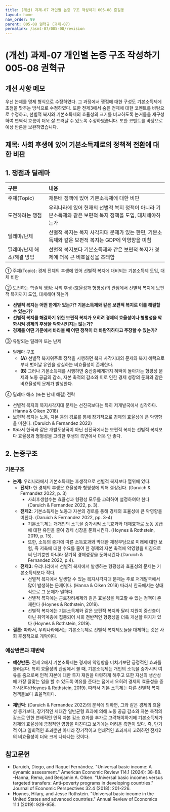 ```yaml
---
title: (개선) 과제-07 개인별 논증 구조 작성하기 005-08 홍길동
layout: home
nav_order: 99
parent: 005-08 권혁규 (과제-07)
permalink: /asmt-07/005-08/revision
---
```


# (개선) 과제-07 개인별 논증 구조 작성하기 005-08 권혁규 

## 개선 사항 메모

우선 논제를 명제 형식으로 수정하였다. 그 과정에서 쟁점에 대한 구성도 기본소득제에 초점을 맞추는 방식으로 수정하였다. 또한 전제3에서 숨은 전제에 대한 코멘트를 바탕으로 수정하고, 선별적 복지와 기본소득제의 효율성의 크기를 비교하도록 논거들을 재구성하여 연역적 흐름이 더욱 잘 드러날 수 있도록 수정하였습니다. 또한 코멘트를 바탕으로 예상 반론을 보완하였습니다.

## 제목: 사회 후생에 있어 기본소득제로의 정책적 전환에 대한 비판  

## 1. 쟁점과 딜레마

| 구분 | 내용 |
|:---|:---|
| 주제(Topic) | 재분배 정책에 있어 기본소득제에 대한 비판 |
| 도전하려는 쟁점 | 우리나라에 있어 현재의 선별적 복지 정책이 아니라 기본소득제와 같은 보편적 복지 정책을 도입, 대체해야하는가 |
| 딜레마/난제 | 선별적 복지는 복지 사각지대 문제가 있는 한편, 기본소득제와 같은 보편적 복지는 GDP에 악영향을 미침 |
| 딜레마/난제 해소/해결 방법 | 선별적 복지보다 기본소득제와 같은 보편적 복지가 경제에 더욱 큰 비효율성을 초래함 |

① 주제(Topic): 경제 전체의 후생에 있어 선별적 복지에 대비되는 기본소득제 도입, 대체 비판 

② 도전하는 학술적 쟁점: 사회 후생 (효율성과 형평성)의 관점에서 선별적 복지에 보편적 복지까지 도입, 대체해야 하는가 

- **선별적 복지는 어떤 한계가 있는가? 기본소득제와 같은 보편적 복지로 이를 해결할 수 있는가?**  
- **선별적 복지를 해결하기 위한 보편적 복지가 오히려 경제의 효율성이나 형평성을 악화시켜 경제의 후생을 악화시키지는 않는가?**  
- **경제를 어떤 기준에서 바라볼 때 어떤 정책이 더 바람직하다고 주장할 수 있는가?**

③ 유발되는 딜레마 또는 난제

- 딜레마 구조
  - **(A)** 선별적 복지위주로 정책을 시행하면 복지 사각지대의 문제와 복지 혜택으로부터 벗어날 유인을 상실하는 비효율성이 존재한다.
  - **(B)** 그러나 기본소득제를 시행하면 중산층에게까지 혜택이 돌아가는 형평성 문제와 노동 공급의 감소, 자본 축적의 감소와 이로 인한 경제 성장의 둔화와 같은 비효율성의 문제가 발생한다.


④ 딜레마 해소 (또는 난제 해결) 전략

- 선별적 복지의 복지사각지대 문제는 선진국보다는 특히 저개발국에서 심각하다. (Hanna & Olken 2018)  
- 보편적 복지는 노동, 자본 등의 경로를 통해 장기적으로 경제의 효율성에 큰 악영향을 미친다. (Daruich & Fernandez 2022)  
- 따라서 한국과 같은 개발도상국이 아닌 선진국에서는 보편적 복지는 선별적 복지보다 효율성과 형평성을 고려한 후생의 측면에서 더욱 안 좋다.

## 2. 논증구조

### 기본구조

- **논제:** 우리나라에서 기본소득제는 후생적으로 선별적 복지보다 열위에 있다.
  - **전제1:** 한 경제의 후생은 효율성과 형평성에 의해 결정된다. (Daruich & Fernandez 2022, p. 3)
    - 사회후생함수는 효율성과 형평성 모두를 고려하여 설정하여야 한다 (Daruich & Fernandez 2022, p. 3).
  - **전제2:** 기본소득제는 노동과 자본의 경로를 통해 경제의 효율성에 큰 악영향을 미친다. (Daruich & Fernandez 2022, pp. 3-4)
    - 기본소득제는 개개인의 소득을 증가시켜 소득효과와 대체효과로 노동 공급에 대한 유인을 줄여 경제 성장을 둔화시킨다. (Hoynes & Rothstein, 2019, p. 15).
    - 또한, 소득의 증가에 따른 소득효과와 막대한 재정부담으로 미래에 대한 보험, 즉 저축에 대한 수요를 줄여 한 경제의 자본 축적에 악영향을 미침으로써 단기뿐만 아니라 장기적 경제성장을 둔화시킨다.(Daruich & Fernandez 2022, p.4).
  - **전제3:** 우리나라에서 선별적 복지에서 발생하는 형평성과 효율성의 문제는 기본소득제보다 작다.
    - 선별적 복지에서 발생할 수 있는 복지사각지대 문제는 주로 저개발국에서 많이 발생하는 문제이다. (Hanna & Olken 2018) 따라서 한국에서는 상대적으로 그 문제가 덜하다.  
    - 선별적 복지에는 근로장려세제와 같은 효율성을 제고할 수 있는 정책이 존재한다 (Hoynes & Rothstein, 2019).
    - 선별적 복지에는 기본소득제와 같은 보편적 복지와 달리 지원이 중산층이 아닌 취약계층에 집중되어 사회 전반적인 형평성을 더욱 개선할 여지가 있다 (Hoynes & Rothstein, 2019).
- **결론:** 따라서, 우리나라에서는 기본소득제로 선별적 복지제도들을 대체하는 것은 사회 후생적으로 개악이다.  

### 예상반론과 재반박

- **예상반론:** 전제 2에서 기본소득제는 경제에 악영향을 미치기보단 긍정적인 효과를 불러온다. 특히 효율성의 관점에서 볼 때, 기본소득제는 개인의 소득을 증가시켜 여유를 줌으로써 인적 자본에 대한 투자 재원을 마련하게 해주고 또한 자신의 생산성에 가장 잘맞는 일을 할 수 있도록 여유를 준다는 점에서 오히려 경제의 효율성을 증가시킨다(Hoynes & Rothstein, 2019). 따라서 기본 소득제는 다른 선별적 복지 정책들보다 효율적이다.

- **재반박:** (Daruich & Fernandez 2022)의 분석에 의하면, 그와 같은 경제의 효율성 증가보다, 장기적인 세대간 일반균형 효과에 의해 노동 공급 감소와 자본 축적의 감소로 인한 연쇄적인 인적 자본 감소 효과를 추가로 고려해야하기에 기본소득제가 경제의 효율성에 긍정적인 영향을 미친다고 보기에는 어려운 측면이 있다. 즉, 단기적 이고 일회적인 효과뿐만 아니라 장기적이고 연쇄적인 효과까지 고려하면 전제2의 비효율성이 더욱 크게 나타나는 것이다.

## 참고문헌

- Daruich, Diego, and Raquel Fernández. "Universal basic income: A dynamic assessment." American Economic Review 114.1 (2024): 38-88.
-Hanna, Rema, and Benjamin A. Olken. "Universal basic incomes versus targeted transfers: Anti-poverty programs in developing countries." Journal of Economic Perspectives 32.4 (2018): 201-226.
- Hoynes, Hilary, and Jesse Rothstein. "Universal basic income in the United States and advanced countries." Annual Review of Economics 11.1 (2019): 929-958.